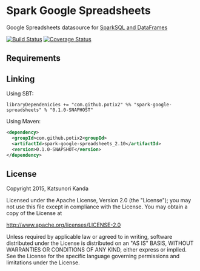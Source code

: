 # Spark Google Spreadsheets

Google Spreadsheets datasource for [SparkSQL and DataFrames](http://spark.apache.org/docs/latest/sql-programming-guide.html)

[![Build Status](https://travis-ci.org/potix2/spark-google-spreadsheets.svg?branch=master)](https://travis-ci.org/potix2/spark-google-spreadsheets)
[![Coverage Status](https://coveralls.io/repos/potix2/spark-google-spreadsheets/badge.svg?branch=master&service=github)](https://coveralls.io/github/potix2/spark-google-spreadsheets?branch=master)

## Requirements

## Linking

Using SBT:

```
libraryDependenicies += "com.github.potix2" %% "spark-google-spreadsheets" % "0.1.0-SNAPHOST"
```

Using Maven:

```xml
<dependency>
  <groupId>com.github.potix2<groupId>
  <artifactId>spark-google-spreadsheets_2.10</artifactId>
  <version>0.1.0-SNAPSHOT</version>
</dependency>
```

## License

Copyright 2015, Katsunori Kanda

Licensed under the Apache License, Version 2.0 (the "License"); you may not use this file except in compliance with the License. You may obtain a copy of the License at

http://www.apache.org/licenses/LICENSE-2.0

Unless required by applicable law or agreed to in writing, software distributed under the License is distributed on an "AS IS" BASIS, WITHOUT WARRANTIES OR CONDITIONS OF ANY KIND, either express or implied. See the License for the specific language governing permissions and limitations under the License.

